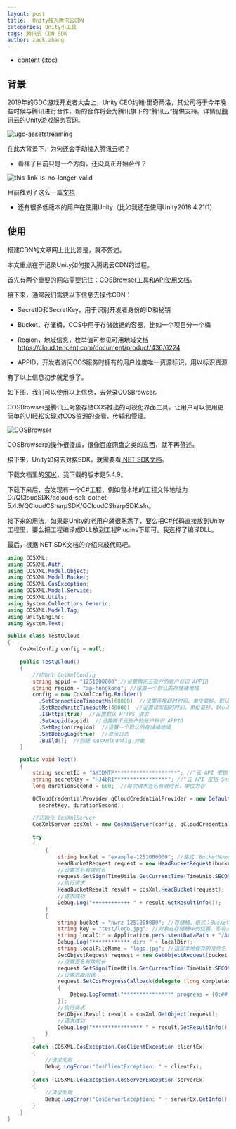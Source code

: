 ```yaml
---
layout: post
title:  Unity接入腾讯云CDN
categories: Unity小工具
tags: 腾讯云 CDN SDK
author: zack.zhang
---
```


* content
{:toc}

## 背景

2019年的GDC游戏开发者大会上，Unity CEO约翰·里奇蒂洛，其公司将于今年晚些时候与腾讯进行合作，新的合作将会为腾讯旗下的“腾讯云”提供支持。详情见<a href="https://cloud.tencent.com/solution/ucg">腾讯云的Unity游戏服务</a>官网。

<!-- more -->

![ugc-assetstreaming](https://zd304.github.io/assets/img/qcloud/ugc-assetstreaming.png)<br/>

在此大背景下，为何还会手动接入腾讯云呢？

* 看样子目前只是一个方向，还没真正开始合作？

![this-link-is-no-longer-valid](https://zd304.github.io/assets/img/qcloud/this-link-is-no-longer-valid.png)<br/>

目前找到了这么一篇<a href="https://unity-1258948065.cos.ap-shanghai.myqcloud.com/AssetStreaming/CloudContentDeliveryUserManual.pdf">文档</a>

* 还有很多低版本的用户在使用Unity（比如我还在使用Unity2018.4.21f1）

## 使用

搭建CDN的文章网上比比皆是，就不赘述。

本文重点在于记录Unity如何接入腾讯云CDN的过程。

首先有两个重要的网站需要记住：<a href="https://cloud.tencent.com/document/product/436/11366">COSBrowser工具</a>和<a href="https://cloud.tencent.com/document/product/436/7751">API使用文档</a>。

接下来，通常我们需要以下信息去操作CDN：

* SecretID和SecretKey，用于识别开发者身份的ID和秘钥

* Bucket，存储桶，COS中用于存储数据的容器，比如一个项目分一个桶

* Region，地域信息，枚举值可参见可用地域文档 https://cloud.tencent.com/document/product/436/6224

* APPID，开发者访问COS服务时拥有的用户维度唯一资源标识，用以标识资源

有了以上信息初步就足够了。

如下图，我们可以使用以上信息，去登录COSBrowser。

COSBrowser是腾讯云对象存储COS推出的可视化界面工具，让用户可以使用更简单的UI轻松实现对COS资源的查看、传输和管理。

![COSBrowser](https://zd304.github.io/assets/img/qcloud/COSBrowser.png)<br/>

COSBrowser的操作很傻瓜，很像百度网盘之类的东西，就不再赘述。

接下来，Unity如何去对接SDK，就需要看<a href="https://cloud.tencent.com/document/product/436/32819">.NET SDK文档</a>。

下载文档里的<a href="https://cos-sdk-archive-1253960454.file.myqcloud.com/qcloud-sdk-dotnet/latest/qcloud-sdk-dotnet.zip?_ga=1.216336144.766970255.1590125456">SDK</a>，我下载的版本是5.4.9。

下载下来后，会发现有一个C#工程，例如我本地的工程文件地址为 D:/QCloudSDK/qcloud-sdk-dotnet-5.4.9/QCloudCSharpSDK/QCloudCSharpSDK.sln。

接下来的用法，如果是Unity的老用户就很熟悉了，要么把C#代码直接放到Unity工程里，要么把工程编译成DLL放到工程Plugins下即可。我选择了编译DLL。

最后，根据.NET SDK文档的介绍来敲代码吧。

```cs
using COSXML;
using COSXML.Auth;
using COSXML.Model.Object;
using COSXML.Model.Bucket;
using COSXML.CosException;
using COSXML.Model.Service;
using COSXML.Utils;
using System.Collections.Generic;
using COSXML.Model.Tag;
using UnityEngine;
using System.Text;

public class TestQCloud
{
    CosXmlConfig config = null;

    public TestQCloud()
    {
        //初始化 CosXmlConfig 
        string appid = "1251000000";//设置腾讯云账户的账户标识 APPID
        string region = "ap-hongkong"; //设置一个默认的存储桶地域
        config = new CosXmlConfig.Builder()
          .SetConnectionTimeoutMs(60000)  //设置连接超时时间，单位毫秒，默认45000ms
          .SetReadWriteTimeoutMs(40000)  //设置读写超时时间，单位毫秒，默认45000ms
          .IsHttps(true)  //设置默认 HTTPS 请求
          .SetAppid(appid)  //设置腾讯云账户的账户标识 APPID
          .SetRegion(region)  //设置一个默认的存储桶地域
          .SetDebugLog(true)  //显示日志
          .Build();  //创建 CosXmlConfig 对象
    }

    public void Test()
    {
        string secretId = "AKIDMTP********************"; //"云 API 密钥 SecretId";
        string secretKey = "HJ4bR1*****************"; //"云 API 密钥 SecretKey";
        long durationSecond = 600;  //每次请求签名有效时长，单位为秒

        QCloudCredentialProvider qCloudCredentialProvider = new DefaultQCloudCredentialProvider(secretId,
          secretKey, durationSecond);

        //初始化 CosXmlServer
        CosXmlServer cosXml = new CosXmlServer(config, qCloudCredentialProvider);

        try
        {
            {
                string bucket = "example-1251000000"; //格式：BucketName-APPID
                HeadBucketRequest request = new HeadBucketRequest(bucket);
                //设置签名有效时长
                request.SetSign(TimeUtils.GetCurrentTime(TimeUnit.SECONDS), 600);
                //执行请求
                HeadBucketResult result = cosXml.HeadBucket(request);
                //请求成功
                Debug.Log("++++++++++++ " + result.GetResultInfo());
            }
            {
                string bucket = "nwrz-1251000000"; //存储桶，格式：BucketName-APPID
                string key = "test/logo.jpg"; //对象在存储桶中的位置，即称对象键
                string localDir = Application.persistentDataPath + "/Archive";//本地文件夹
                Debug.Log("************ dir: " + localDir);
                string localFileName = "logo.jpg"; //指定本地保存的文件名
                GetObjectRequest request = new GetObjectRequest(bucket, key, localDir, localFileName);
                //设置签名有效时长
                request.SetSign(TimeUtils.GetCurrentTime(TimeUnit.SECONDS), 600);
                //设置进度回调
                request.SetCosProgressCallback(delegate (long completed, long total)
                {
                    Debug.LogFormat("**************** progress = {0:##.##}%", completed * 100.0 / total);
                });
                //执行请求
                GetObjectResult result = cosXml.GetObject(request);
                //请求成功
                Debug.Log("**************** " + result.GetResultInfo());
            }
        }
        catch (COSXML.CosException.CosClientException clientEx)
        {
            //请求失败
            Debug.LogError("CosClientException: " + clientEx);
        }
        catch (COSXML.CosException.CosServerException serverEx)
        {
            //请求失败
            Debug.LogError("CosServerException: " + serverEx.GetInfo());
        }
    }
}
```